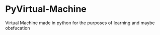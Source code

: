 # PyVirtual-Machine
Virtual Machine made in python for the purposes of learning and maybe obsfucation
